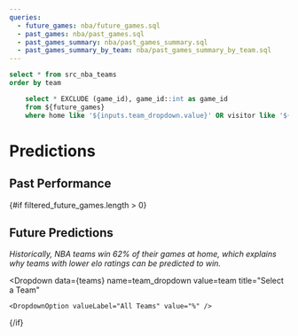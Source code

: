 ```yaml
---
queries:
  - future_games: nba/future_games.sql
  - past_games: nba/past_games.sql
  - past_games_summary: nba/past_games_summary.sql
  - past_games_summary_by_team: nba/past_games_summary_by_team.sql
---
```


```sql teams
select * from src_nba_teams
order by team
```

```sql filtered_future_games
    select * EXCLUDE (game_id), game_id::int as game_id
    from ${future_games}
    where home like '${inputs.team_dropdown.value}' OR visitor like '${inputs.team_dropdown.value}'
```

# Predictions

## Past Performance

<BigValue 
    data={past_games_summary} 
    value='total_games_played' 
/> 

<BigValue 
    data={past_games_summary} 
    value='correct_predictions' 
/> 

<BigValue 
    data={past_games_summary} 
    value='accuracy_pct1' 
/> 

<Accordion>
  <AccordionItem title="Detailed Results by Team">
    <DataTable
        data={past_games_summary_by_team}
        title='Prediction Accuracy by Team'
        rows=30
    />
  </AccordionItem>
</Accordion>


{#if filtered_future_games.length > 0}
## Future Predictions

_Historically, NBA teams win 62% of their games at home, which explains why teams with lower elo ratings can be predicted to win._

<Dropdown
    data={teams} 
    name=team_dropdown
    value=team
    title="Select a Team"
>
    <DropdownOption valueLabel="All Teams" value="%" />
</Dropdown>

<DataTable data={filtered_future_games} rows=15 link=game_link>
  <Column id=date/>
  <Column id=T title=" "/>
  <Column id=visitor/>
  <Column id=home/>
  <Column id=home_win_pct1 title="Win % (Home)"/>
  <Column id=american_odds align=right title="Odds (Home)"/>
  <Column id=implied_line_num1 title="Line (Home)"/>
  <Column id=predicted_score title="Score"/>
</DataTable>
{/if}